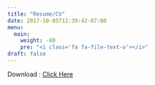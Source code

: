 ```yaml
---
title: "Resume/CV"
date: 2017-10-05T12:39:42-07:00
menu:
  main:
    weight: -80
    pre: "<i class='fa fa-file-text-o'></i>"
draft: false
---
```

<object data="../file/resume-12-12-2017.pdf" type="application/pdf" width="100%" height="1000px">
Download : <a href="../file/resume-12-12-2017.pdf">Click Here</a>
</object>
